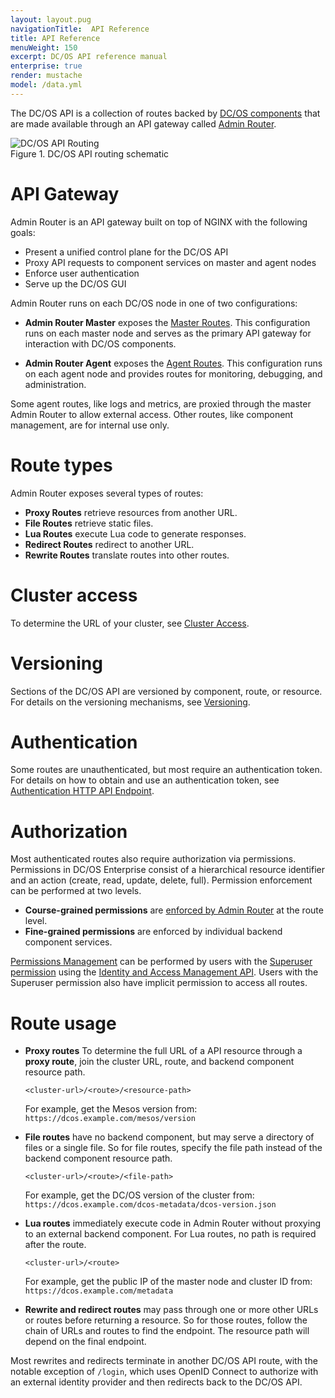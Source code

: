 ```yaml
---
layout: layout.pug
navigationTitle:  API Reference
title: API Reference
menuWeight: 150
excerpt: DC/OS API reference manual
enterprise: true
render: mustache
model: /data.yml
---
```


The DC/OS API is a collection of routes backed by [DC/OS components](/1.13/overview/architecture/components/) that are made available through an API gateway called [Admin Router](/1.13/overview/architecture/components/#admin-router).

<img src="/1.13/img/dcos-api-routing.png" alt="DC/OS API Routing" style="display:block;margin:0 auto"/>
Figure 1. DC/OS API routing schematic

# API Gateway

Admin Router is an API gateway built on top of NGINX with the following goals:

- Present a unified control plane for the DC/OS API
- Proxy API requests to component services on master and agent nodes
- Enforce user authentication
- Serve up the DC/OS GUI

Admin Router runs on each DC/OS node in one of two configurations:

- **Admin Router Master** exposes the [Master Routes](/1.13/api/master-routes/). This configuration runs on each master node and serves as the primary API gateway for interaction with DC/OS components.

- **Admin Router Agent** exposes the [Agent Routes](/1.13/api/agent-routes/). This configuration runs on each agent node and provides routes for monitoring, debugging, and administration. 

Some agent routes, like logs and metrics, are proxied through the master Admin Router to allow external access.
Other routes, like component management, are for internal use only.


# Route types

Admin Router exposes several types of routes:

- **Proxy Routes** retrieve resources from another URL.
- **File Routes** retrieve static files.
- **Lua Routes** execute Lua code to generate responses.
- **Redirect Routes** redirect to another URL.
- **Rewrite Routes** translate routes into other routes.


# Cluster access

To determine the URL of your cluster, see [Cluster Access](/1.13/api/access/).


# Versioning

Sections of the DC/OS API are versioned by component, route, or resource. For details on the versioning mechanisms, see [Versioning](/1.13/api/versioning/).

# Authentication

Some routes are unauthenticated, but most require an authentication token. For details on how to obtain and use an authentication token, see [Authentication HTTP API Endpoint](/1.13/security/ent/iam-api/).

# Authorization

Most authenticated routes also require authorization via permissions. Permissions in DC/OS Enterprise consist of a hierarchical resource identifier and an action (create, read, update, delete, full). Permission enforcement can be performed at two levels.

- **Course-grained permissions** are [enforced by Admin Router](/1.13/security/ent/perms-reference/#admin-router) at the route level.
- **Fine-grained permissions** are enforced by individual backend component services.

[Permissions Management](/1.13/security/ent/perms-management/) can be performed by users with the [Superuser permission](/1.13/security/ent/perms-reference/#superuser) using the [Identity and Access Management API](/1.13/security/ent/iam-api/). Users with the Superuser permission also have implicit permission to access all routes.

# Route usage

- **Proxy routes** To determine the full URL of a API resource through a **proxy route**, join the cluster URL, route, and backend component resource path.

    ```
    <cluster-url>/<route>/<resource-path>
    ```

    For example, get the Mesos version from: `https://dcos.example.com/mesos/version`

- **File routes** have no backend component, but may serve a directory of files or a single file. So for file routes, specify the file path instead of the backend component resource path.

    ```
    <cluster-url>/<route>/<file-path>
    ```

    For example, get the DC/OS version of the cluster from: `https://dcos.example.com/dcos-metadata/dcos-version.json`

- **Lua routes** immediately execute code in Admin Router without proxying to an external backend component. For Lua routes, no path is required after the route.

    ```
    <cluster-url>/<route>
    ```

     For example, get the public IP of the master node and cluster ID from: `https://dcos.example.com/metadata`

- **Rewrite and redirect routes** may pass through one or more other URLs or routes before returning a resource. So for those routes, follow the chain of URLs and routes to find the endpoint. The resource path will depend on the final endpoint.

Most rewrites and redirects terminate in another DC/OS API route, with the notable exception of `/login`, which uses OpenID Connect to authorize with an external identity provider and then redirects back to the DC/OS API.

